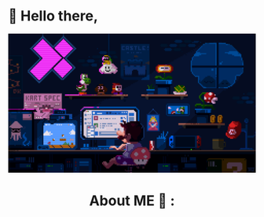 # 👋 Hello there,

<div align="center">
<img hight="300" width="700" alt="GIF" align="center" src="225813708-98b745f2-7d22-48cf-9150-083f1b00d6c9.gif">

# About ME 💬 :

